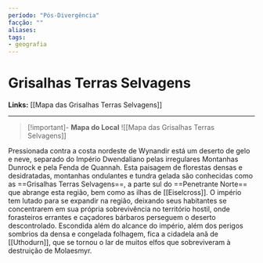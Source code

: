 ```yaml
---
período: "Pós-Divergência"
facção: "" 
aliases: 
tags:
- geografia
---
```


# **Grisalhas Terras Selvagens**

**Links:** [[Mapa das Grisalhas Terras Selvagens]]

---
> [!important]- **Mapa do Local**
> ![[Mapa das Grisalhas Terras Selvagens]]

Pressionada contra a costa nordeste de Wynandir está um deserto de gelo e neve, separado do Império Dwendaliano pelas irregulares Montanhas Dunrock e pela Fenda de Quannah. Esta paisagem de florestas densas e desidratadas, montanhas ondulantes e tundra gelada são conhecidas como as ==Grisalhas Terras Selvagens==, a parte sul do ==Penetrante Norte== que abrange esta região, bem como as ilhas de [[Eiselcross]]. O império tem lutado para se expandir na região, deixando seus habitantes se concentrarem em sua própria sobrevivência no território hostil, onde forasteiros errantes e caçadores bárbaros perseguem o deserto descontrolado. Escondida além do alcance do império, além dos perigos sombrios da densa e congelada folhagem, fica a cidadela anã de [[Uthodurn]], que se tornou o lar de muitos elfos que sobreviveram à destruição de Molaesmyr.